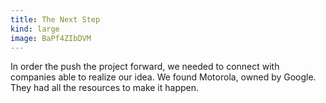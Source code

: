 ```yaml
---
title: The Next Step
kind: large
image: BaPf4ZIbDVM
---
```


In order the push the project forward, we needed to connect with companies able to realize our idea. We found Motorola, owned by Google. They had all the resources to make it happen.
